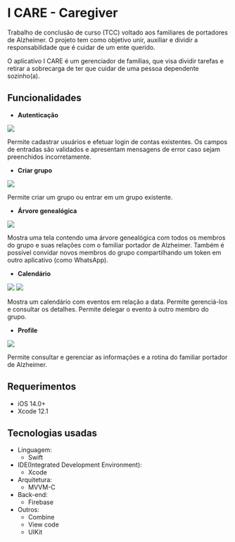 # I CARE - Caregiver
Trabalho de conclusão de curso (TCC) voltado aos familiares de portadores de Alzheimer. O projeto tem como objetivo unir, auxiliar e dividir a responsabilidade que é cuidar de um ente querido.

O aplicativo I CARE é um gerenciador de famílias, que visa dividir tarefas e retirar a sobrecarga de ter que cuidar de uma pessoa dependente sozinho(a).

## Funcionalidades
* **Autenticação**

![](https://media.giphy.com/media/r7vvQXAdi8leKOkpwB/giphy.gif)

Permite cadastrar usuários e efetuar login de contas existentes. Os campos de entradas são validados e apresentam mensagens de error caso sejam preenchidos incorretamente.

* **Criar grupo**

![](https://media.giphy.com/media/bVY8yux0safPHDf3rR/giphy.gif)

Permite criar um grupo ou entrar em um grupo existente.

* **Árvore genealógica**

![](https://media.giphy.com/media/HMEI5jIzC2D0abbl8S/giphy.gif)

Mostra uma tela contendo uma árvore genealógica com todos os membros do grupo e suas relações com o familiar portador de Alzheimer. Também é possível convidar novos membros do grupo compartilhando um token em outro aplicativo (como WhatsApp).

* **Calendário**

![](https://media.giphy.com/media/3b3JAQtJ1B6EMjlwlh/giphy.gif) ![](https://media.giphy.com/media/leRqJxTYfB3jxpU7aF/giphy.gif)

Mostra um calendário com eventos em relação a data. Permite gerenciá-los e consultar os detalhes. Permite delegar o evento à outro membro do grupo.

* **Profile**

![](https://media.giphy.com/media/99iUdDQCEo1Tdh7H3I/giphy.gif)

Permite consultar e gerenciar as informações e a rotina do familiar portador de Alzheimer.

## Requerimentos
* iOS 14.0+
* Xcode 12.1

## Tecnologias usadas

* Linguagem:
	* Swift
* IDE(Integrated Development Environment):
	* Xcode
* Arquitetura:
	* MVVM-C
* Back-end:
	* Firebase
* Outros:
	* Combine
	* View code
	* UIKit
